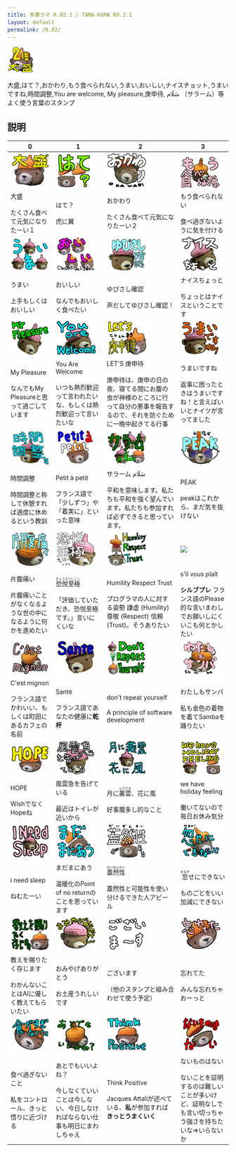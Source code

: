 ```yaml
---
title: 多摩クマ R.02.1 / TAMA-KUMA R0.2.1
layout: default
permalink: /R.02/
---
```


![](images\00_IMG_4337_main.png)

大盛,はて？,おかわり,もう食べられない,うまい,おいしい,ナイスチョット,うまいですね,時間調整,You are welcome, My pleasure,庚申待, سَلَام （サラーム）等よく使う言葉のスタンプ

## 説明

| 0 | 1 | 2 | 3 |
|---|---|---|---|
| ![](images\01_IMG_4337_大盛.png)| ![](images\02_IMG_4348_はて？.png)| ![](images\03_IMG_4339_おかわり.png)| ![](images\04_IMG_4341_もう食べられない.png)|
|大盛<br/><br/>たくさん食べて元気になりたーい１|はて？<br/><br/>虎に翼|おかわり<br/><br/>たくさん食べて元気になりたーい２|もう食べられない<br/><br/>食べ過ぎないように気を付ける|
| ![](images\05_3_kumas_うまい.png)| ![](images\06_3_kumas_おいしい.png)| ![](images\07_PXL_20240628_100008457_ゆびさし確認.png)| ![](images\08_PXL_20240628_100118865_ナイスちょっと.png)|
|うまい<br/><br/>上手もしくはおいしい|おいしい<br/><br/>なんでもおいしく食べたい|ゆびさし確認<br/><br/>声だしてゆびさし確認！|ナイスちょっと<br/><br/>ちょっとはナイスということです|
| ![](images\09_PXL_20240628_100118865_MyPleasure.png)| ![](images\10_PXL_20240628_100118865_youAreWelcome.png)| ![](images\11_IMG_4334_LETS庚申待.png)| ![](images\12_PXL_20240628_095956204_うまいですね.png)|
|My Pleasure<br/><br/>なんでもMy Pleasureと思って過ごしています|You Are Welcome<br/><br/>いつも熱烈歓迎って言われたいな、もしくは熱烈歓迎って言いたいな|LET'S 庚申待<br/><br/>庚申待は、庚申の日の夜、寝てる間にお腹の虫が神様のところに行って自分の悪事を報告するので、それを防ぐために一晩中起きてる行事|うまいですね<br/><br/>返事に困ったときはうまいですね！と言えばいいとナイツが言ってました|
| ![](images\13_PXL_20240628_095956204_時間調整.png)| ![](images\14_IMG_4335_Petit_a_petit.png)| ![](images\15_3_kumas_サラーム.png)| ![](images\16_IMG_4345_peak.png)|
|時間調整<br/><br/>時間調整と称して休憩すれば適度に休めるという教訓|Petit à petit<br/><br/>フランス語で「少しずつ」や「着実に」といった意味|サラーム سَلَام<br/><br/>平和を意味します。私たちも平和を強く望んでいます。私たちも参加すれば必ずできると思っています。|PEAK<br/><br/>peakはこれから、まだ気を抜けない|
| ![](images\17_IMG_4341_片腹痛い.png)| ![](images\18_PXL_20240628_100118865_恐悦至極.png)| ![](images\19_IMG_4343_hrt.png)| ![](images\20_PXL_20240628_100008457_s'il_vous_plaît.png)|
|片腹痛い<br/><br/>片腹痛いことがなくなるような世の中になるように何かを進めたい|<ruby>恐悦至極<rp>（</rp><rt>きょうえつしごく</rt><rp>）</rp></ruby><br/><br/>「評価していただき、恐悦至極です。」言いにくいな|Humility Respect Trust<br/><br/>プログラマの人に対する姿勢 謙虚 (Humility) 尊敬 (Respect) 信頼 (Trust)。そうありたい|s'il vous plaît<br/><br/>**シルブプレ** フランス語のPlease的な言いまわしでお願いしにくいこも何とかしたい|
| ![](images\21_IMG_4341_cest_mignon.png)| ![](images\22_PXL_20240628_100008457_sante.png)| ![](images\23_3_kumas_dont_repeat_yourself.png)| ![](images\24_IMG_4347_わたしもサンバ.png)|
|C'est mignon<br/><br/>フランス語でかわいい、もしくは町田にあるカフェの名前|Santé<br/><br/>フランス語であなたの健康に**乾杯**|don't repeat yourself<br/><br/>A principle of software development|わたしもサンバ<br/><br/>私も金色の着物を着てSambaを踊りたい|
| ![](images\25_IMG_4337_hope.png)| ![](images\26_PXL_20240628_100021899_風雲急を告げている.png)| ![](images\27_2_kumas_月に叢雲、花に風.png)| ![](images\28_2_kumas_holiday_feeling.png)|
|HOPE<br/><br/>WishでなくHopeね|風雲急を告げている<br/><br/>最近はトイレが近いから|月に<ruby>叢雲<rp>（</rp><rt>ムラクモ</rt><rp>）</rp></ruby>、花に風<br/><br/>好事魔多し的なこと|we have holiday feeling<br/><br/>働いてないので毎日お休み気分|
| ![](images\29_2_kumas_i_need_sleep.png)| ![](images\30_IMG_4348_まだまにあう.png)| ![](images\31_IMG_4349_蓋然性.png)| ![](images\32_IMG_4338_忽せにできない.png)|
|i need sleep<br/><br/>ねむたーい|まだまにあう<br/><br/>温暖化のPoint of no returnのことを思っています|<ruby>蓋然性<rp>（</rp><rt>がいぜんせい</rt><rp>）</rp></ruby><br/><br/>蓋然性と可能性を使い分けるできた人アピール|<ruby>忽<rp>（</rp><rt>ゆるが</rt><rp>）</rp></ruby>せにできない<br/><br/>ものごとをいい加減にできない|
| ![](images\33_IMG_4337_教えを賜りたく存じます.png)| ![](images\34_PXL_20240628_100118865_おみやげありがとう.png)| ![](images\35_messages_ございます.png)| ![](images\36_IMG_4336_忘れてた.png)|
|教えを賜りたく存じます<br/><br/>わかんないことはAIに優しく教えてもらいたい|おみやげありがとう<br/><br/>お土産うれしいです|ございます<br/><br/>（他のスタンプと組み合わせて使う予定）|忘れてた<br/><br/>みんな忘れちゃおーっと|
| ![](images\37_IMG_4336_食べ過ぎないこと.png)| ![](images\38_IMG_4341_あとでもいいよね.png)| ![](images\39_IMG_4337_think_positive.png)| ![](images\40_IMG_4349_ないものはない.png)|
|食べ過ぎないこと<br/><br/>私をコントロール、きっと悟りに近づける|あとでもいいよね？<br/><br/>今しなくていいことは今しない、今日しなければならない仕事も明日にまわしちゃえ|Think Positive<br/><br/>Jacques Attaliが述べている、**私**が参加すれば**きっとうまくいく**|ないものはない<br/><br/>ないことを証明するのは難しいことが多いけど、証明なしでも言い切っちゃう強さを持ちたいな⇒いらないか|

<!--
we have holiday feeling
i need sleep
月に<ruby>叢雲<rp>（</rp><rt>ムラクモ</rt><rp>）</rp></ruby>、花に風
don't repeat yourself
うまい
おいしい
サラーム سَلَام
LET'S 庚申待
Petit à petit
食べ過ぎないこと
忘れてた
Think Positive
教えを賜りたく存じます
大盛
HOPE
<ruby>忽<rp>（</rp><rt>ゆるが</rt><rp>）</rp></ruby>せにできない
おかわり
C'est mignon
あとでもいいよね？
もう食べられない
片腹痛い
Humility Respect Trust
PEAK
わたしもサンバ
はて？
まだまにあう
ないものはない
<ruby>蓋然性<rp>（</rp><rt>がいぜんせい</rt><rp>）</rp></ruby>
ございます
うまいですね
時間調整
Santé
ゆびさし確認
s'il vous plaît
風雲急を告げている
My Pleasure
You Are Welcome
おみやげありがとう
ナイスちょっと
<ruby>恐悦至極<rp>（</rp><rt>きょうえつしごく</rt><rp>）</rp></ruby>

-->